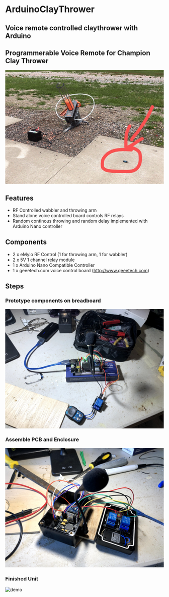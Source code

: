 # ArduinoClayThrower
## Voice remote controlled claythrower with Arduino

## Programmerable Voice Remote for Champion Clay Thrower
![demo](https://github.com/yanqiangyu/ArduinoClayThrower/blob/main/animation.gif?raw=true)

## Features
 - RF Controlled wabbler and throwing arm
 - Stand alone voice controlled board controls RF relays
 - Random continous throwing and random delay implemented with Arduino Nano controller

## Components
 - 2 x eMylo RF Control (1 for throwing arm, 1 for wabbler)
 - 2 x 5V 1 channel relay module
 - 1 x Arduino Nano Compatible Controller
 - 1 x geeetech.com voice control board (http://www.geeetech.com)

## Steps

### Prototype components on breadboard
![demo](https://github.com/yanqiangyu/ArduinoClayThrower/blob/main/breadboard.jpg?raw=true)

### Assemble PCB and Enclosure
![demo](https://github.com/yanqiangyu/ArduinoClayThrower/blob/main/packaging.jpg?raw=true)

### Finished Unit
![demo](https://github.com/yanqiangyu/ArduinoClayThrower/blob/main/unit.png?raw=true)
